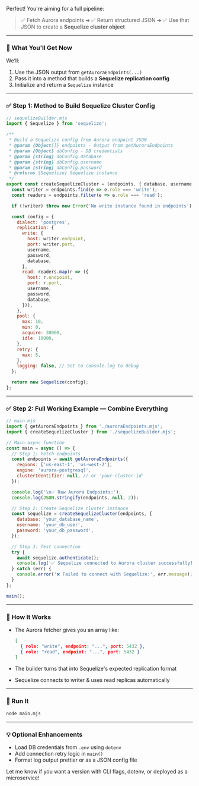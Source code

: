 Perfect! You're aiming for a full pipeline:

> ✅ Fetch Aurora endpoints ➜ ✅ Return structured JSON ➜ ✅ Use that JSON to create a **Sequelize cluster object**

---

### 🔧 What You'll Get Now

We’ll:
1. Use the JSON output from `getAuroraEndpoints(...)`
2. Pass it into a method that builds a **Sequelize replication config**
3. Initialize and return a `Sequelize` instance

---

### ✅ Step 1: Method to Build Sequelize Cluster Config

```js
// sequelizeBuilder.mjs
import { Sequelize } from 'sequelize';

/**
 * Build a Sequelize config from Aurora endpoint JSON
 * @param {Object[]} endpoints - Output from getAuroraEndpoints
 * @param {Object} dbConfig - DB credentials
 * @param {string} dbConfig.database
 * @param {string} dbConfig.username
 * @param {string} dbConfig.password
 * @returns {Sequelize} Sequelize instance
 */
export const createSequelizeCluster = (endpoints, { database, username, password }) => {
  const writer = endpoints.find(e => e.role === 'write');
  const readers = endpoints.filter(e => e.role === 'read');

  if (!writer) throw new Error('No write instance found in endpoints');

  const config = {
    dialect: 'postgres',
    replication: {
      write: {
        host: writer.endpoint,
        port: writer.port,
        username,
        password,
        database,
      },
      read: readers.map(r => ({
        host: r.endpoint,
        port: r.port,
        username,
        password,
        database,
      })),
    },
    pool: {
      max: 10,
      min: 0,
      acquire: 30000,
      idle: 10000,
    },
    retry: {
      max: 5,
    },
    logging: false, // Set to console.log to debug
  };

  return new Sequelize(config);
};
```

---

### ✅ Step 2: Full Working Example — Combine Everything

```js
// main.mjs
import { getAuroraEndpoints } from './auroraEndpoints.mjs';
import { createSequelizeCluster } from './sequelizeBuilder.mjs';

// Main async function
const main = async () => {
  // Step 1: Fetch endpoints
  const endpoints = await getAuroraEndpoints({
    regions: ['us-east-1', 'us-west-2'],
    engine: 'aurora-postgresql',
    clusterIdentifier: null, // or 'your-cluster-id'
  });

  console.log('\n✅ Raw Aurora Endpoints:');
  console.log(JSON.stringify(endpoints, null, 2));

  // Step 2: Create Sequelize cluster instance
  const sequelize = createSequelizeCluster(endpoints, {
    database: 'your_database_name',
    username: 'your_db_user',
    password: 'your_db_password',
  });

  // Step 3: Test connection
  try {
    await sequelize.authenticate();
    console.log('✅ Sequelize connected to Aurora cluster successfully!');
  } catch (err) {
    console.error('❌ Failed to connect with Sequelize:', err.message);
  }
};

main();
```

---

### 🧪 How It Works

- The Aurora fetcher gives you an array like:
  ```json
  [
    { role: "write", endpoint: "...", port: 5432 },
    { role: "read", endpoint: "...", port: 5432 }
  ]
  ```

- The builder turns that into Sequelize's expected replication format
- Sequelize connects to writer & uses read replicas automatically

---

### 🧰 Run It

```bash
node main.mjs
```

---

### 💡 Optional Enhancements

- Load DB credentials from `.env` using `dotenv`
- Add connection retry logic in `main()`
- Format log output prettier or as a JSON config file

Let me know if you want a version with CLI flags, dotenv, or deployed as a microservice!
